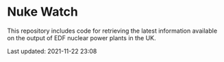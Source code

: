# Nuke Watch

This repository includes code for retrieving the latest information available on the output of EDF nuclear power plants in the UK.

Last updated: 2021-11-22 23:08